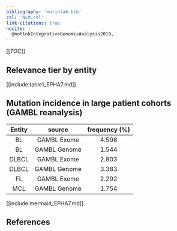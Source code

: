```yaml
---
bibliography: 'morinlab.bib'
csl: 'NLM.csl'
link-citations: true
nocite: |
  @mottokIntegrativeGenomicAnalysis2019, 
---
```


[[_TOC_]]




## Relevance tier by entity

[[include:table1_EPHA7.md]]


## Mutation incidence in large patient cohorts (GAMBL reanalysis)

|Entity|source |frequency (%)|
|:------:|:----:|:----:|
|BL|GAMBL Exome |4.598 |
|BL|GAMBL Genome |1.544 |
|DLBCL|GAMBL Exome |2.803 |
|DLBCL|GAMBL Genome |3.383 |
|FL|GAMBL Exome |2.292 |
|MCL|GAMBL Genome |1.754 |


[[include:mermaid_EPHA7.md]]

## References



